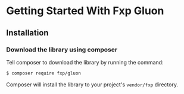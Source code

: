 Getting Started With Fxp Gluon
==================================
## Installation

### Download the library using composer

Tell composer to download the library by running the command:

```bash
$ composer require fxp/gluon
```

Composer will install the library to your project's `vendor/fxp` directory.
